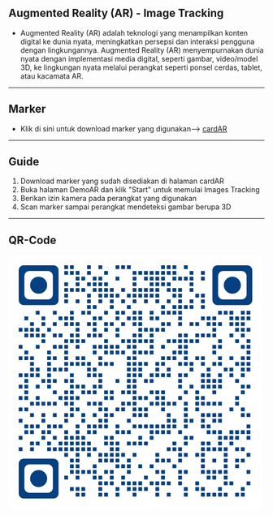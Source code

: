 **Augmented Reality (AR) - Image Tracking**
-----------------------------------------------------------------------
- Augmented Reality (AR) adalah teknologi yang menampilkan konten digital ke dunia nyata, meningkatkan persepsi dan interaksi pengguna dengan lingkungannya. Augmented Reality (AR) menyempurnakan dunia nyata dengan implementasi media digital, seperti gambar, video/model 3D, ke lingkungan nyata melalui perangkat seperti ponsel cerdas, tablet, atau kacamata AR.
-------------------------------------------------------------------------
**Marker**
-----------------------------------------------------------------------
- Klik di sini untuk download marker yang digunakan--> [cardAR](assets/KartuFF.pdf)
-----------------------------------------------------------------------
**Guide**
--------------------------------------------------------------------
1. Download marker yang sudah disediakan di halaman cardAR
2. Buka halaman DemoAR dan klik "Start" untuk memulai Images Tracking
3. Berikan izin kamera pada perangkat yang digunakan
4. Scan marker sampai perangkat mendeteksi gambar berupa 3D
-------------------------------------------------------------------
**QR-Code**
----------------------------------------------------------------
![QR Code](qr_code.png) 

